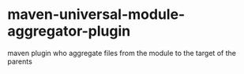 # maven-universal-module-aggregator-plugin
maven plugin who aggregate files from the module to the target of the parents
